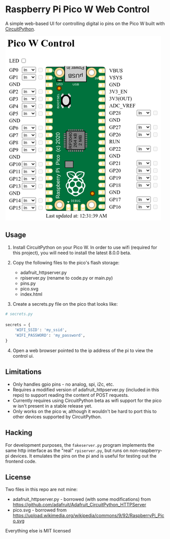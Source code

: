 # Raspberry Pi Pico W Web Control

A simple web-based UI for controlling digital io pins on the Pico W built with [CircuitPython](https://github.com/adafruit/circuitpython).

![screenshot](screenshot.png)

## Usage

1. Install CircuitPython on your Pico W. In order to use wifi (required for this project), you will need to install the latest 8.0.0 beta.

2. Copy the following files to the pico's flash storage:

   - adafruit_httpserver.py
   - rpiserver.py (rename to code.py or main.py)
   - pins.py
   - pico.svg
   - index.html

3. Create a secrets.py file on the pico that looks like:

```.py
# secrets.py

secrets = {
    'WIFI_SSID': 'my_ssid',
    'WIFI_PASSWORD': 'my_password',
}
```

4. Open a web browser pointed to the ip address of the pi to view the control ui.

## Limitations

- Only handles gpio pins - no analog, spi, i2c, etc.
- Requires a modified version of adafruit_httpserver.py (included in this repo) to support reading the content of POST requests.
- Currently requires using CircuitPython beta as wifi support for the pico w isn't present in a stable release yet.
- Only works on the pico w, although it wouldn't be hard to port this to other devices supported by CircuitPython.

## Hacking

For development purposes, the `fakeserver.py` program implements the same http interface as the "real" `rpiserver.py`, but runs on non-raspberry-pi devices. It emulates the pins on the pi and is useful for testing out the frontend code.

## License

Two files in this repo are not mine:

- adafruit_httpserver.py - borrowed (with some modifications) from https://github.com/adafruit/Adafruit_CircuitPython_HTTPServer
- pico.svg - borrowed from https://upload.wikimedia.org/wikipedia/commons/9/92/RaspberryPi_Pico.svg

Everything else is MIT licensed
